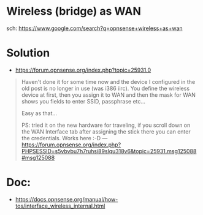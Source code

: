 # Wireless (bridge) as WAN
sch: https://www.google.com/search?q=opnsense+wireless+as+wan

# Solution
- https://forum.opnsense.org/index.php?topic=25931.0
>Haven't done it for some time now and the device I configured in the old post is no longer in use (was i386 iirc). You define the wireless device at first, then you assign it to WAN and then the mask for WAN shows you fields to enter SSID, passphrase etc...
>
>Easy as that...
>
>PS: tried it on the new hardware for traveling, if you scroll down on the WAN Interface tab after assigning the stick there you can enter the credentials. Works here :-D
>—https://forum.opnsense.org/index.php?PHPSESSID=s5vbvbu7h7ruhsi89slqu318v6&topic=25931.msg125088#msg125088

# Doc:
- https://docs.opnsense.org/manual/how-tos/interface_wireless_internal.html

